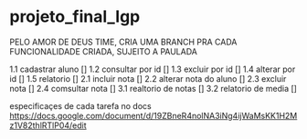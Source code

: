 # projeto_final_lgp
PELO AMOR DE DEUS TIME, CRIA UMA BRANCH PRA CADA FUNCIONALIDADE CRIADA, SUJEITO A PAULADA

1.1 cadastrar aluno []
1.2 consultar por id []
1.3 excluir por id []
1.4 alterar por id []
1.5 relatorio []
2.1 incluir nota []
2.2 alterar nota do aluno []
2.3 excluir nota []
2.4 comsultar nota []
3.1 realtorio de notas []
3.2 relatorio de media []


especificaçes de cada tarefa no docs
https://docs.google.com/document/d/19ZBneR4nolNA3iNg4ijWaMsKK1H2Mz1V82thlRTlP04/edit
